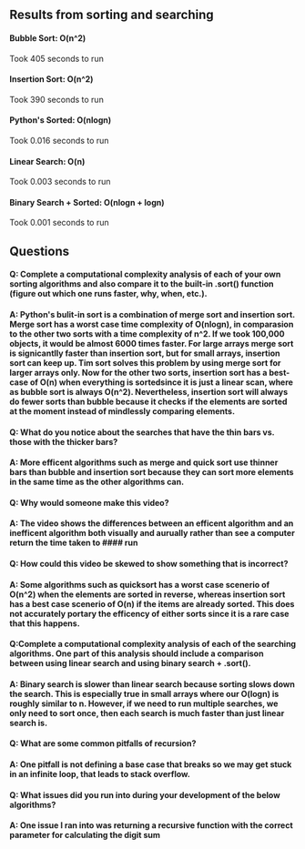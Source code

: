 ## Results from sorting and searching

#### Bubble Sort: O(n^2)

Took 405 seconds to run

#### Insertion Sort: O(n^2)

Took 390 seconds to run

#### Python's Sorted: O(nlogn)

Took 0.016 seconds to run

#### Linear Search: O(n)

Took 0.003 seconds to run

#### Binary Search + Sorted: O(nlogn + logn)

Took 0.001 seconds to run

## Questions

#### Q: Complete a computational complexity analysis of each of your own sorting algorithms and also compare it to the built-in .sort() function (figure out which one runs faster, why, when, etc.).

#### A: Python's bulit-in sort is a combination of merge sort and insertion sort. Merge sort has a worst case time complexity of O(nlogn), in comparasion to the other two sorts with a time complexity of n^2. If we took 100,000 objects, it would be almost 6000 times faster. For large arrays merge sort is signicantlly faster than insertion sort, but for small arrays, insertion sort can keep up. Tim sort solves this problem by using merge sort for larger arrays only. Now for the other two sorts, insertion sort has a best-case of O(n) when everything is sortedsince it is just a linear scan, where as bubble sort is always O(n^2). Nevertheless, insertion sort will always do fewer sorts than bubble because it checks if the elements are sorted at the moment instead of mindlessly comparing elements.

#### Q: What do you notice about the searches that have the thin bars vs. those with the thicker bars?

#### A: More efficent algorithms such as merge and quick sort use thinner bars than bubble and insertion sort because they can sort more elements in the same time as the other algorithms can.

#### Q: Why would someone make this video?

#### A: The video shows the differences between an efficent algorithm and an inefficent algorithm both visually and aurually rather than see a computer return the time taken to #### run

#### Q: How could this video be skewed to show something that is incorrect?
 
#### A: Some algorithms such as quicksort has a worst case scenerio of O(n^2) when the elements are sorted in reverse, whereas insertion sort has a best case scenerio of O(n) if the items are already sorted. This does not accurately portary the efficency of either sorts since it is a rare case that this happens.

#### Q:Complete a computational complexity analysis of each of the searching algorithms. One part of this analysis should include a comparison between using linear search and using binary search + .sort().

#### A: Binary search is slower than linear search because sorting slows down the search. This is especially true in small arrays where our O(logn) is roughly similar to n. However, if we need to run multiple searches, we only need to sort once, then each search is much faster than just linear search is.

#### Q: What are some common pitfalls of recursion?

#### A: One pitfall is not defining a base case that breaks so we may get stuck in an infinite loop, that leads to stack overflow.

#### Q: What issues did you run into during your development of the below algorithms?

#### A: One issue I ran into was returning a recursive function with the correct parameter for calculating the digit sum
